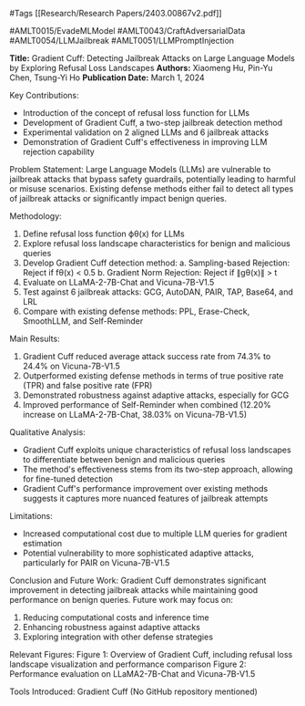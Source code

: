#Tags
[[Research/Research Papers/2403.00867v2.pdf]]

#AMLT0015/EvadeMLModel
#AMLT0043/CraftAdversarialData
#AMLT0054/LLMJailbreak
#AMLT0051/LLMPromptInjection

**Title:** Gradient Cuff: Detecting Jailbreak Attacks on Large Language Models by Exploring Refusal Loss Landscapes
**Authors:** Xiaomeng Hu, Pin-Yu Chen, Tsung-Yi Ho
**Publication Date:** March 1, 2024

Key Contributions:
- Introduction of the concept of refusal loss function for LLMs
- Development of Gradient Cuff, a two-step jailbreak detection method
- Experimental validation on 2 aligned LLMs and 6 jailbreak attacks
- Demonstration of Gradient Cuff's effectiveness in improving LLM rejection capability

Problem Statement:
Large Language Models (LLMs) are vulnerable to jailbreak attacks that bypass safety guardrails, potentially leading to harmful or misuse scenarios. Existing defense methods either fail to detect all types of jailbreak attacks or significantly impact benign queries.

Methodology:
1. Define refusal loss function ϕθ(x) for LLMs
2. Explore refusal loss landscape characteristics for benign and malicious queries
3. Develop Gradient Cuff detection method:
   a. Sampling-based Rejection: Reject if fθ(x) < 0.5
   b. Gradient Norm Rejection: Reject if ∥gθ(x)∥ > t
4. Evaluate on LLaMA-2-7B-Chat and Vicuna-7B-V1.5
5. Test against 6 jailbreak attacks: GCG, AutoDAN, PAIR, TAP, Base64, and LRL
6. Compare with existing defense methods: PPL, Erase-Check, SmoothLLM, and Self-Reminder

Main Results:
1. Gradient Cuff reduced average attack success rate from 74.3% to 24.4% on Vicuna-7B-V1.5
2. Outperformed existing defense methods in terms of true positive rate (TPR) and false positive rate (FPR)
3. Demonstrated robustness against adaptive attacks, especially for GCG
4. Improved performance of Self-Reminder when combined (12.20% increase on LLaMA-2-7B-Chat, 38.03% on Vicuna-7B-V1.5)

Qualitative Analysis:
- Gradient Cuff exploits unique characteristics of refusal loss landscapes to differentiate between benign and malicious queries
- The method's effectiveness stems from its two-step approach, allowing for fine-tuned detection
- Gradient Cuff's performance improvement over existing methods suggests it captures more nuanced features of jailbreak attempts

Limitations:
- Increased computational cost due to multiple LLM queries for gradient estimation
- Potential vulnerability to more sophisticated adaptive attacks, particularly for PAIR on Vicuna-7B-V1.5

Conclusion and Future Work:
Gradient Cuff demonstrates significant improvement in detecting jailbreak attacks while maintaining good performance on benign queries. Future work may focus on:
1. Reducing computational costs and inference time
2. Enhancing robustness against adaptive attacks
3. Exploring integration with other defense strategies

Relevant Figures:
Figure 1: Overview of Gradient Cuff, including refusal loss landscape visualization and performance comparison
Figure 2: Performance evaluation on LLaMA2-7B-Chat and Vicuna-7B-V1.5

Tools Introduced:
Gradient Cuff (No GitHub repository mentioned)